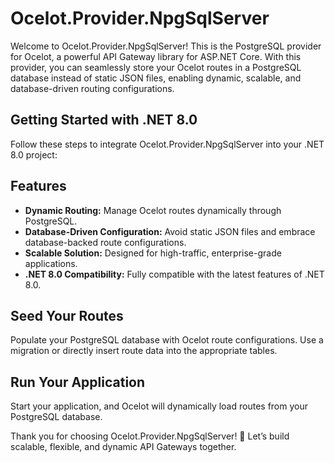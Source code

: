 # Ocelot.Provider.NpgSqlServer

Welcome to Ocelot.Provider.NpgSqlServer! This is the PostgreSQL provider for Ocelot, a powerful API Gateway library for ASP.NET Core. With this provider, you can seamlessly store your Ocelot routes in a PostgreSQL database instead of static JSON files, enabling dynamic, scalable, and database-driven routing configurations.

## Getting Started with .NET 8.0

Follow these steps to integrate Ocelot.Provider.NpgSqlServer into your .NET 8.0 project:

## Features

- **Dynamic Routing:** Manage Ocelot routes dynamically through PostgreSQL.
- **Database-Driven Configuration:** Avoid static JSON files and embrace database-backed route configurations.
- **Scalable Solution:** Designed for high-traffic, enterprise-grade applications.
- **.NET 8.0 Compatibility:** Fully compatible with the latest features of .NET 8.0.


## Seed Your Routes
Populate your PostgreSQL database with Ocelot route configurations. Use a migration or directly insert route data into the appropriate tables.

## Run Your Application
Start your application, and Ocelot will dynamically load routes from your PostgreSQL database.


Thank you for choosing Ocelot.Provider.NpgSqlServer! 🚀 Let’s build scalable, flexible, and dynamic API Gateways together.
